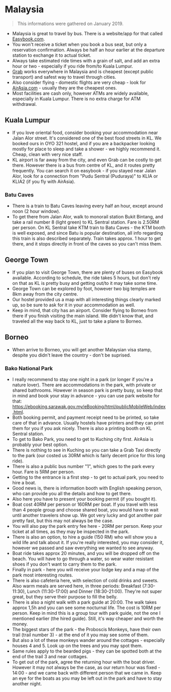 # Malaysia

> This informations were gathered on January 2019.

* Malaysia is great to travel by bus. There is a website/app for that called [Easybook.com](https://www.easybook.com/).
* You won't receive a ticket when you book a bus seat, but only a reservation confirmation. Always be half an hour earlier at the departure station to exchange it to actual ticket.
* Always take estimated ride times with a grain of salt, and add an extra hour or two - especially if you ride from/to Kuala Lumpur.
* [Grab](https://www.grab.com/) works everywhere in Malaysia and is cheapest (except public transport) and safest way to travel through cities.
* Also consider flying - domestic flights are very cheap - look for [AirAsia.com](https://www.airasia.com/) - usually they are the cheapest ones.
* Most facilities are cash only, however ATMs are widely available, especially in Kuala Lumpur. There is no extra charge for ATM withdrawal.

## Kuala Lumpur

* If you love oriental food, consider booking your accommodation near Jalan Alor street. It's considered one of the best food streets in KL. We booked ours in OYO 321 hostel, and if you are a backpacker looking mostly for place to sleep and take a shower - we highly recommend it. Cheap, clean with very nice staff.
* KL airport is far away from the city, and even Grab can be costly to get there. However there is a bus from centre of KL, and it routes pretty frequently. You can search it on easybook - if you stayed near Jalan Alor, look for a connection from "Pudu Sentral (Puduraya)" to KLIA or KLIA2 (if you fly with AirAsia).

### Batu Caves

* There is a train to Batu Caves leaving every half an hour, except around noon (2 hour window).
* To get there from Jalan Alor, walk to monorail station Bukit Bintang, and take a rail number 8 (light green) to KL Sentral station. Fare is 2.50RM per person. On KL Sentral take KTM train to Batu Caves - the KTM booth is well exposed, and since Batu is popular destination, all info regarding this train is also described separately. Train takes approx. 1 hour to get there, and it stops directly in front of the caves so you can't miss them.

## George Town

* If you plan to visit George Town, there are plenty of buses on Easybook available. According to schedule, the ride takes 5 hours, but don't rely on that as KL is pretty busy and getting out/to it may take some time.
* George Town can be explored by foot, however two big temples are 8km away from the city centre.
* Our hostel provided us a map with all interesting things clearly marked up, so be sure to ask for it in your accommodation as well.
* Keep in mind, that city has an airport. Consider flying to Borneo from there if you finish visiting the main island. We didn't know that, and traveled all the way back to KL, just to take a plane to Borneo.

## Borneo

* When arrive to Borneo, you will get another Malaysian visa stamp, despite you didn't leave the country - don't be suprised.

### Bako National Park

* I really recommend to stay one night in a park (or longer if you're a nature lover). There are accommodations in the park, with private or shared bathrooms. However in season park is pretty busy, so keep that in mind and book your stay in advance - you can use park website for that: <https://ebooking.sarawak.gov.my/eBooking/html/publicMobileWeb/index.html>.
* Both booking permit, and payment receipt need to be printed, so take care of that in advance. Usually hostels have printers and they can print them for you if you ask nicely. There is also a printing booth on KL Sentral station.
* To get to Bako Park, you need to get to Kuching city first. AirAsia is probably your best option.
* There is nothing to see in Kuching so you can take a Grab Taxi directly to the park (our costed us 30RM which is fairly decent price for this long ride).
* There is also a public bus number "1", which goes to the park every hour. Fare is 5RM per person.
* Getting to the entrance is a first step - to get to actual park, you need to hire a boat.
* Good news is, there is information booth with English speaking person, who can provide you all the details and how to get there.
* Also here you have to present your booking permit (if you bought it).
* Boat cost 40RM per person or 160RM per boat. If you travel with less than 4 people group and choose shared boat, you would have to wait until another travelers show up. We got very lucky and got another pair pretty fast, but this may not always be the case.
* You will also pay the park entry fee here - 20RM per person. Keep your ticket at all times, as they may be inspected in the park.
* There is also an option, to hire a guide (150 RM) who will show you a wild life and talk about it. If you're really interested, you may consider it, however we passed and saw everything we wanted to see anyway.
* Boat ride takes approx 20 minutes, and you will be dropped off on the beach. You will have to go through a water, so wear water resistant shoes if you don't want to carry them to the park.
* Finally in park - here you will receive your lodge key and a map of the park most interesting routes.
* There is also cafetería here, with selection of cold drinks and sweets. Also warm meals are served here, in three periods: Breakfast (7:30-11:30), Lunch (11:30-17:00) and Dinner (18:30-21:00). They're not super great, but they serve their purpose to fill the belly.
* There is also a night walk with a park guide at 20:00. The walk takes approx 1,5h and you can see some nocturnal life. The cost is 10RM per person. Keep in mind this is a group tour with park guide, not the one I mentioned earlier (the hired guide). Still, it's way cheaper and worth the money.
* The biggest stars of the park - the Proboscis Monkeys, have their own trail (trail number 3) - at the end of it you may see some of them.
* But also a lot of these monkeys wander around the cottages - especially houses 4 and 5. Look up on the trees and you may spot them.
* Same rules apply to the bearded pigs - they can be spotted both at the end of the trail 3 and near cottages.
* To get out of the park, agree the returning hour with the boat driver. However it may not always be the case, as our return hour was fixed - 14:00 - and we came back with different person that we came in. Keep an eye for the boats as you may be left out in the park and have to stay another night.
